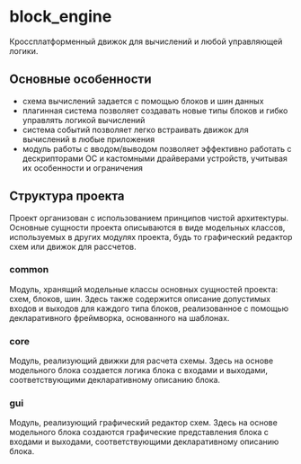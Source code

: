 # block_engine

Кроссплатформенный движок для вычислений и любой управляющей логики.

## Основные особенности

- схема вычислений задается с помощью блоков и шин данных
- плагинная система позволяет создавать новые типы блоков и гибко управлять логикой вычислений
- система событий позволяет легко встраивать движок для вычислений в любые приложения
- модуль работы с вводом/выводом позволяет эффективно работать с дескрипторами ОС и кастомными драйверами устройств,
учитывая их особенности и ограничения

## Структура проекта

Проект организован с использованием принципов чистой архитектуры. Основные сущности проекта описываются в виде модельных классов, используемых в других модулях проекта, будь то графический редактор схем или движок для рассчетов.

### common

Модуль, хранящий модельные классы основных сущностей проекта: схем, блоков, шин. Здесь также содержится описание допустимых входов и выходов для каждого типа блоков, реализованное с помощью декларативного фреймворка, основанного на шаблонах.

### core

Модуль, реализующий движки для расчета схемы. Здесь на основе модельного блока создается логика блока с входами и выходами, соответствующими декларативному описанию блока. 

### gui

Модуль, реализующий графический редактор схем. Здесь на основе модельного блока создаются графические представления блока с входами и выходами, соответствующими декларативному описанию блока. 
